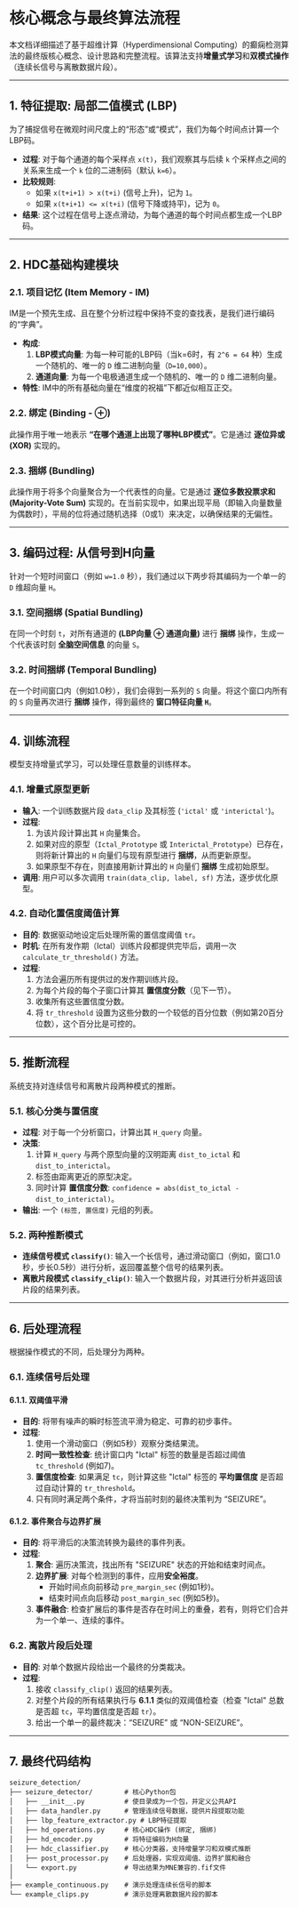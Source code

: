 # 核心概念与最终算法流程

本文档详细描述了基于超维计算（Hyperdimensional Computing）的癫痫检测算法的最终版核心概念、设计思路和完整流程。该算法支持**增量式学习**和**双模式操作**（连续长信号与离散数据片段）。

---

## 1. 特征提取: 局部二值模式 (LBP)
为了捕捉信号在微观时间尺度上的“形态”或“模式”，我们为每个时间点计算一个LBP码。

- **过程**: 对于每个通道的每个采样点 `x(t)`，我们观察其与后续 `k` 个采样点之间的关系来生成一个 `k` 位的二进制码（默认 `k=6`）。
- **比较规则**:
    - 如果 `x(t+i+1) > x(t+i)` (信号上升)，记为 `1`。
    - 如果 `x(t+i+1) <= x(t+i)` (信号下降或持平)，记为 `0`。
- **结果**: 这个过程在信号上逐点滑动，为每个通道的每个时间点都生成一个LBP码。

---

## 2. HDC基础构建模块
### 2.1. 项目记忆 (Item Memory - IM)
IM是一个预先生成、且在整个分析过程中保持不变的查找表，是我们进行编码的“字典”。

- **构成**:
    1.  **LBP模式向量**: 为每一种可能的LBP码（当k=6时，有 `2^6 = 64` 种）生成一个随机的、唯一的 `D` 维二进制向量（`D=10,000`）。
    2.  **通道向量**: 为每一个电极通道生成一个随机的、唯一的 `D` 维二进制向量。
- **特性**: IM中的所有基础向量在“维度的祝福”下都近似相互正交。

### 2.2. 绑定 (Binding - ⊕)
此操作用于唯一地表示 **“在哪个通道上出现了哪种LBP模式”**。它是通过 **逐位异或 (XOR)** 实现的。

### 2.3. 捆绑 (Bundling)
此操作用于将多个向量聚合为一个代表性的向量。它是通过 **逐位多数投票求和 (Majority-Vote Sum)** 实现的。在当前实现中，如果出现平局（即输入向量数量为偶数时），平局的位将通过随机选择（0或1）来决定，以确保结果的无偏性。

---

## 3. 编码过程: 从信号到H向量
针对一个短时间窗口（例如 `w=1.0` 秒），我们通过以下两步将其编码为一个单一的 `D` 维超向量 `H`。

### 3.1. 空间捆绑 (Spatial Bundling)
在同一个时刻 `t`，对所有通道的 **(LBP向量 ⊕ 通道向量)** 进行 **捆绑** 操作，生成一个代表该时刻 **全脑空间信息** 的向量 `S`。

### 3.2. 时间捆绑 (Temporal Bundling)
在一个时间窗口内（例如1.0秒），我们会得到一系列的 `S` 向量。将这个窗口内所有的 `S` 向量再次进行 **捆绑** 操作，得到最终的 **窗口特征向量 `H`**。

---

## 4. 训练流程
模型支持增量式学习，可以处理任意数量的训练样本。

### 4.1. 增量式原型更新
- **输入**: 一个训练数据片段 `data_clip` 及其标签 (`'ictal'` 或 `'interictal'`)。
- **过程**:
    1.  为该片段计算出其 `H` 向量集合。
    2.  如果对应的原型（`Ictal_Prototype` 或 `Interictal_Prototype`）已存在，则将新计算出的 `H` 向量们与现有原型进行 **捆绑**，从而更新原型。
    3.  如果原型不存在，则直接用新计算出的 `H` 向量们 **捆绑** 生成初始原型。
- **调用**: 用户可以多次调用 `train(data_clip, label, sf)` 方法，逐步优化原型。

### 4.2. 自动化置信度阈值计算
- **目的**: 数据驱动地设定后处理所需的置信度阈值 `tr`。
- **时机**: 在所有发作期（Ictal）训练片段都提供完毕后，调用一次 `calculate_tr_threshold()` 方法。
- **过程**:
    1.  方法会遍历所有提供过的发作期训练片段。
    2.  为每个片段的每个子窗口计算其 **置信度分数**（见下一节）。
    3.  收集所有这些置信度分数。
    4.  将 `tr_threshold` 设置为这些分数的一个较低的百分位数（例如第20百分位数），这个百分比是可控的。

---

## 5. 推断流程
系统支持对连续信号和离散片段两种模式的推断。

### 5.1. 核心分类与置信度
- **过程**: 对于每一个分析窗口，计算出其 `H_query` 向量。
- **决策**:
    1.  计算 `H_query` 与两个原型向量的汉明距离 `dist_to_ictal` 和 `dist_to_interictal`。
    2.  标签由距离更近的原型决定。
    3.  同时计算 **置信度分数**: `confidence = abs(dist_to_ictal - dist_to_interictal)`。
- **输出**: 一个 `(标签, 置信度)` 元组的列表。

### 5.2. 两种推断模式
- **连续信号模式 `classify()`**: 输入一个长信号，通过滑动窗口（例如，窗口1.0秒，步长0.5秒）进行分析，返回覆盖整个信号的结果列表。
- **离散片段模式 `classify_clip()`**: 输入一个数据片段，对其进行分析并返回该片段的结果列表。

---

## 6. 后处理流程
根据操作模式的不同，后处理分为两种。

### 6.1. 连续信号后处理
#### 6.1.1. 双阈值平滑
- **目的**: 将带有噪声的瞬时标签流平滑为稳定、可靠的初步事件。
- **过程**:
    1.  使用一个滑动窗口（例如5秒）观察分类结果流。
    2.  **时间一致性检查**: 统计窗口内 "Ictal" 标签的数量是否超过阈值 `tc_threshold` (例如7)。
    3.  **置信度检查**: 如果满足 `tc`，则计算这些 "Ictal" 标签的 **平均置信度** 是否超过自动计算的 `tr_threshold`。
    4.  只有同时满足两个条件，才将当前时刻的最终决策判为 “SEIZURE”。

#### 6.1.2. 事件聚合与边界扩展
- **目的**: 将平滑后的决策流转换为最终的事件列表。
- **过程**:
    1.  **聚合**: 遍历决策流，找出所有 "SEIZURE" 状态的开始和结束时间点。
    2.  **边界扩展**: 对每个检测到的事件，应用**安全裕度**。
        -   开始时间点向前移动 `pre_margin_sec` (例如1秒)。
        -   结束时间点向后移动 `post_margin_sec` (例如5秒)。
    3.  **事件融合**: 检查扩展后的事件是否存在时间上的重叠，若有，则将它们合并为一个单一、连续的事件。

### 6.2. 离散片段后处理
- **目的**: 对单个数据片段给出一个最终的分类裁决。
- **过程**:
    1.  接收 `classify_clip()` 返回的结果列表。
    2.  对整个片段的所有结果执行与 **6.1.1** 类似的双阈值检查（检查 "Ictal" 总数是否超 `tc`，平均置信度是否超 `tr`）。
    3.  给出一个单一的最终裁决：“SEIZURE” 或 “NON-SEIZURE”。

---

## 7. 最终代码结构

```
seizure_detection/
├── seizure_detector/        # 核心Python包
│   ├── __init__.py          # 使目录成为一个包，并定义公共API
│   ├── data_handler.py      # 管理连续信号数据，提供片段提取功能
│   ├── lbp_feature_extractor.py # LBP特征提取
│   ├── hd_operations.py     # 核心HDC操作 (绑定, 捆绑)
│   ├── hd_encoder.py        # 将特征编码为H向量
│   ├── hdc_classifier.py    # 核心分类器，支持增量学习和双模式推断
│   ├── post_processor.py    # 后处理器，实现双阈值、边界扩展和融合
│   └── export.py            # 导出结果为MNE兼容的.fif文件
│
├── example_continuous.py    # 演示处理连续长信号的脚本
└── example_clips.py         # 演示处理离散数据片段的脚本
``` 